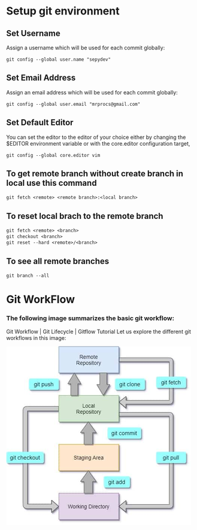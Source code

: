 # Setup git environment
## Set Username
Assign a username which will be used for each commit globally:
```
git config --global user.name "sepydev"
```

## Set Email Address
Assign an email address which will be used for each commit globally:
```
git config --global user.email "mrprocs@gmail.com"
```

## Set Default Editor
You can set the editor to the editor of your choice either by changing the $EDITOR environment variable or with the core.editor configuration target,
```
git config --global core.editor vim
```


## To get remote branch without create branch in local use this command
```
git fetch <remote> <remote branch>:<local branch>
```
## To reset local brach to the remote branch 
```
git fetch <remote> <branch>
git checkout <branch>
git reset --hard <remote>/<branch>
```
## To see all remote branches 
```
git branch --all
```


# Git WorkFlow
### The following image summarizes the basic git workflow:
Git Workflow | Git Lifecycle | Gitflow Tutorial
Let us explore the different git workflows in this image:

![git workflow](images/img.png)







